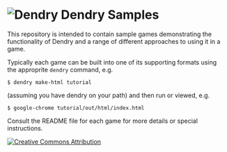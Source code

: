 ![Dendry](https://raw.githubusercontent.com/dendry/dendry/master/design/logo_64.png) Dendry Samples
======

This repository is intended to contain sample games demonstrating the
functionality of Dendry and a range of different approaches to using
it in a game.

Typically each game can be built into one of its supporting formats
using the approprite `dendry` command, e.g.

    $ dendry make-html tutorial

(assuming you have dendry on your path) and then run or viewed, e.g.

    $ google-chrome tutorial/out/html/index.html

Consult the README file for each game for more details or special
instructions.

[![Creative Commons Attribution](https://i.creativecommons.org/l/by/4.0/88x31.png)](http://creativecommons.org/licenses/by/4.0/)
